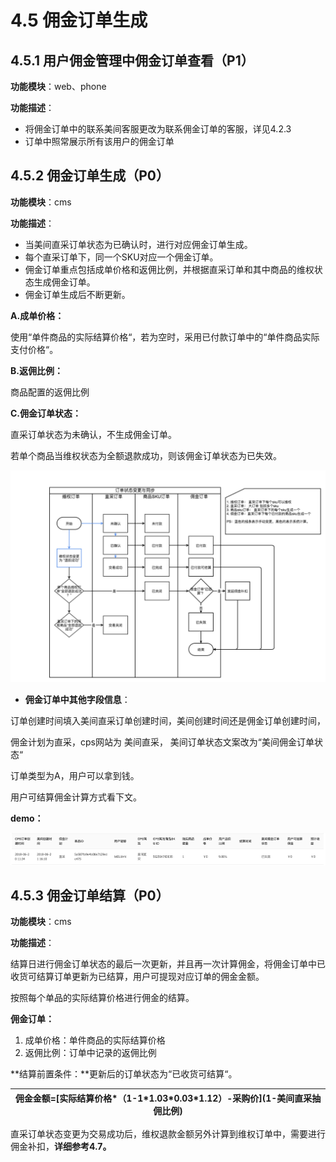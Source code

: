 # 4.5 佣金订单生成

## 4.5.1 用户佣金管理中佣金订单查看（P1）

**功能模块**：web、phone

**功能描述**：

* 将佣金订单中的联系美间客服更改为联系佣金订单的客服，详见4.2.3
* 订单中照常展示所有该用户的佣金订单

## 4.5.2 佣金订单生成（P0）

**功能模块**：cms

**功能描述**：

* 当美间直采订单状态为已确认时，进行对应佣金订单生成。
* 每个直采订单下，同一个SKU对应一个佣金订单。
* 佣金订单重点包括成单价格和返佣比例，并根据直采订单和其中商品的维权状态生成佣金订单。
* 佣金订单生成后不断更新。

**A.成单价格：**

使用“单件商品的实际结算价格“，若为空时，采用已付款订单中的“单件商品实际支付价格“。

**B.返佣比例：**

商品配置的返佣比例

**C.佣金订单状态：**

直采订单状态为未确认，不生成佣金订单。

若单个商品当维权状态为全额退款成功，则该佣金订单状态为已失效。

![](../.gitbook/assets/ding-dan-zhuang-tai-bian-geng.png)



* **佣金订单中其他字段信息**： 

订单创建时间填入美间直采订单创建时间，美间创建时间还是佣金订单创建时间，

佣金计划为直采，cps网站为 美间直采， 美间订单状态文案改为“美间佣金订单状态“

订单类型为A，用户可以拿到钱。

用户可结算佣金计算方式看下文。

**demo：**

![](../.gitbook/assets/ping-mu-kuai-zhao-20180621-xia-wu-5.30.57.png)

## 4.5.3 佣金订单结算（P0）

**功能模块**：cms

**功能描述**：

结算日进行佣金订单状态的最后一次更新，并且再一次计算佣金，将佣金订单中已收货可结算订单更新为已结算，用户可提现对应订单的佣金金额。

按照每个单品的实际结算价格进行佣金的结算。

**佣金订单：**

1. 成单价格：单件商品的实际结算价格
2. 返佣比例：订单中记录的返佣比例

**结算前置条件：**更新后的订单状态为“已收货可结算“。

| 佣金金额=\[实际结算价格\*（1-1\*1.03\*0.03\*1.12）-采购价\]\(1-美间直采抽佣比例\) |
| --- |


直采订单状态变更为交易成功后，维权退款金额另外计算到维权订单中，需要进行佣金补扣，**详细参考4.7。**



